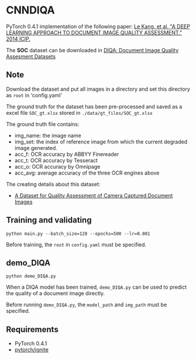 # CNNDIQA
PyTorch 0.4.1 implementation of the following paper:
[Le Kang, et al. "A DEEP LEARNING APPROACH TO DOCUMENT IMAGE QUALITY ASSESSMENT." 2014 ICIP.](http://citeseerx.ist.psu.edu/viewdoc/download?doi=10.1.1.648.7747&rep=rep1&type=pdf)

The **SOC** dataset can be downloaded in [DIQA: Document Image Quality Assesment Datasets](https://lampsrv02.umiacs.umd.edu/projdb/project.php?id=73)

## Note
Download the dataset and put all images in a directory and set this directory as `root` in 'config.yaml'

The ground truth for the dataset has been pre-processed and saved as a excel file `SOC_gt.xlsx` stored in `./data/gt_files/SOC_gt.xlsx`

The ground truth file contains:
- img_name: the image name
- img_set: the index of reference image from which the current degraded image generated.
- acc_f: OCR accuracy by ABBYY Finereader
- acc_t: OCR accuracy by Tesseract
- acc_o: OCR accuracy by Omnipage
- acc_avg: average accuracy of the three OCR engines above

The creating details about this dataset:
- [A Dataset for Quality Assessment of Camera Captured Document Images](http://citeseerx.ist.psu.edu/viewdoc/download?doi=10.1.1.359.6995&rep=rep1&type=pdf)

## Training and validating
```
python main.py --batch_size=128 --epochs=500 --lr=0.001
```
Before training, the `root` in `config.yaml` must be specified.

## demo_DIQA
```
python demo_DIQA.py
```
When a DIQA model has been trained, `demo_DIQA.py` can be used to predict the quality of a document image directly.

Before running `demo_DIQA.py`, the `model_path` and `img_path` must be specified.

## Requirements
- PyTorch 0.4.1
- [pytorch/ignite](https://github.com/pytorch/ignite)